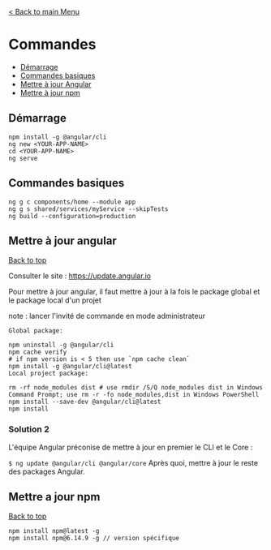 [< Back to main Menu](https://github.com/gsoulie/angular-resources/blob/master/ng-sheet.md)    

# Commandes

* [Démarrage](#démarrage)    
* [Commandes basiques](#commandes-basiques)         
* [Mettre à jour Angular](#mettre-a-jour-angular)     
* [Mettre à jour npm](#mettre-a-jour-npm)        

## Démarrage

````
npm install -g @angular/cli
ng new <YOUR-APP-NAME>
cd <YOUR-APP-NAME>
ng serve
````
  
## Commandes basiques
````
ng g c components/home --module app
ng g s shared/services/myService --skipTests
ng build --configuration=production
````

## Mettre à jour angular
[Back to top](#angular) 

Consulter le site : https://update.angular.io

Pour mettre à jour angular, il faut mettre à jour à la fois le package global et le package local d'un projet

note : lancer l'invité de commande en mode administrateur

````
Global package:

npm uninstall -g @angular/cli
npm cache verify
# if npm version is < 5 then use `npm cache clean` 
npm install -g @angular/cli@latest
Local project package:

rm -rf node_modules dist # use rmdir /S/Q node_modules dist in Windows Command Prompt; use rm -r -fo node_modules,dist in Windows PowerShell 
npm install --save-dev @angular/cli@latest
npm install
````

### Solution 2

L'équipe Angular préconise de mettre à jour en premier le CLI et le Core :

````$ ng update @angular/cli @angular/core````
Après quoi, mettre à jour le reste des packages Angular.

## Mettre a jour npm
[Back to top](#commandes)

````
npm install npm@latest -g
npm install npm@6.14.9 -g // version spécifique
````

